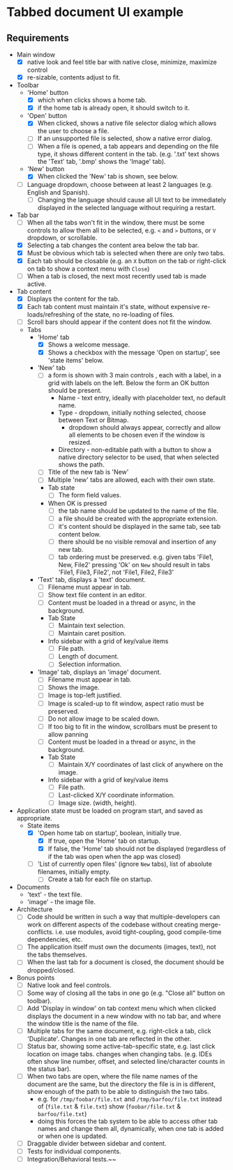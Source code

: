 # Tabbed document UI example

## Requirements

- Main window
  - [x] native look and feel title bar with native close, minimize, maximize control
  - [x] re-sizable, contents adjust to fit.
- Toolbar
  - 'Home' button
    - [x] which when clicks shows a home tab.
    - [x] if the home tab is already open, it should switch to it.
  - 'Open' button
    - [x] When clicked, shows a native file selector dialog which allows the user to choose a file.
    - [ ] If an unsupported file is selected, show a native error dialog.
    - [ ] When a file is opened, a tab appears and depending on the file type, it shows different content in the tab. (e.g. '.txt' text shows the 'Text' tab, '.bmp' shows the 'Image' tab).
  - 'New' button
    - [x] When clicked the 'New' tab is shown, see below.
  - [ ] Language dropdown, choose between at least 2 languages (e.g. English and Spanish).
    - [ ] Changing the language should cause all UI text to be immediately displayed in the selected language without requiring a restart.
- Tab bar
  - [ ] When all the tabs won't fit in the window, there must be some controls to allow them all to be selected, e.g. `<` and `>` buttons, or `V` dropdown, or scrollable.
  - [x] Selecting a tab changes the content area below the tab bar.
  - [x] Must be obvious which tab is selected when there are only two tabs.
  - [x] Each tab should be closable (e.g. an `X` button on the tab or right-click on tab to show a context menu with `Close`)
  - [ ] When a tab is closed, the next most recently used tab is made active.
- Tab content
  - [x] Displays the content for the tab.
  - [x] Each tab content must maintain it's state, without expensive re-loads/refreshing of the state, no re-loading of files.
  - [ ] Scroll bars should appear if the content does not fit the window.
  - Tabs
    - 'Home' tab
      - [x] Shows a welcome message.
      - [x] Shows a checkbox with the message 'Open on startup', see 'state items' below.
    - 'New' tab
      - [ ] a form is shown with 3 main controls , each with a label, in a grid with labels on the left. Below the form an OK button should be present.
        - Name - text entry, ideally with placeholder text, no default name.
        - Type - dropdown, initially nothing selected, choose between Text or Bitmap.
          - dropdown should always appear, correctly and allow all elements to be chosen even if the window is resized.
        - Directory - non-editable path with a button to show a native directory selector to be used, that when selected shows the path.
      - [ ] Title of the new tab is 'New'
      - [ ] Multiple 'new' tabs are allowed, each with their own state.
      - Tab state
        - [ ] The form field values.
      - When OK is pressed
        - [ ] the tab name should be updated to the name of the file.
        - [ ] a file should be created with the appropriate extension.
        - [ ] it's content should be displayed in the same tab, see tab content below.
        - [ ] there should be no visible removal and insertion of any new tab.
        - [ ] tab ordering must be preserved.  e.g. given tabs 'File1, New, File2' pressing 'Ok' on `New` should result in tabs 'File1, File3, File2', not 'File1, File2, File3'
    - 'Text' tab, displays a 'text' document.
      - [ ] Filename must appear in tab.
      - [ ] Show text file content in an editor.
      - [ ] Content must be loaded in a thread or async, in the background.
      - Tab State
        - [ ] Maintain text selection.
        - [ ] Maintain caret position.
      - Info sidebar with a grid of key/value items
        - [ ] File path.
        - [ ] Length of document.
        - [ ] Selection information.
    - 'Image' tab, displays an 'image' document.
      - [ ] Filename must appear in tab.
      - [ ] Shows the image.
      - [ ] Image is top-left justified.
      - [ ] Image is scaled-up to fit window, aspect ratio must be preserved.
      - [ ] Do not allow image to be scaled down.
      - [ ] If too big to fit in the window, scrollbars must be present to allow panning
      - [ ] Content must be loaded in a thread or async, in the background.
      - Tab State
        - [ ] Maintain X/Y coordinates of last click of anywhere on the image.
      - Info sidebar with a grid of key/value items
        - [ ] File path.
        - [ ] Last-clicked X/Y coordinate information.
        - [ ] Image size. (width, height).
- Application state must be loaded on program start, and saved as appropriate.
  - State items
    - [x] 'Open home tab on startup', boolean, initially true.
      - [x] If true, open the 'Home' tab on startup.
      - [x] If false, the 'Home' tab should not be displayed (regardless of if the tab was open when the app was closed) 
    - [ ] 'List of currently open files' (ignore `New` tabs), list of absolute filenames, initially empty.
      - [ ] Create a tab for each file on startup.
- Documents
  - 'text' - the text file.
  - 'image' - the image file.
- Architecture
  - [ ] Code should be written in such a way that multiple-developers can work on different aspects of the codebase without creating merge-conflicts. i.e. use modules, avoid tight-coupling, good compile-time dependencies, etc.
  - [ ] The application itself must own the documents (images, text), not the tabs themselves.
  - [ ] When the last tab for a document is closed, the document should be dropped/closed.
- Bonus points
  - [ ] Native look and feel controls.
  - [ ] Some way of closing all the tabs in one go (e.g. "Close all" button on toolbar).
  - [ ] Add 'Display in window' on tab context menu which when clicked displays the document in a new window with no tab bar, and where the window title is the name of the file.
  - [ ] Multiple tabs for the same document, e.g. right-click a tab, click 'Duplicate'.  Changes in one tab are reflected in the other.
  - [ ] Status bar, showing some active-tab-specific state, e.g. last click location on image tabs. changes when changing tabs. (e.g. IDEs often show line number, offset, and selected line/character counts in the status bar).
  - [ ] When two tabs are open, where the file name names of the document are the same, but the directory the file is in is different, show enough of the path to be able to distinguish the two tabs.
    - e.g. for `/tmp/foobar/file.txt` and `/tmp/barfoo/file.txt` instead of (`file.txt` & `file.txt`) show (`foobar/file.txt` & `barfoo/file.txt`)
    - doing this forces the tab system to be able to access other tab names and change them all, dynamically, when one tab is added or when one is updated.
  - [ ] Draggable divider between sidebar and content.
  - [ ] Tests for individual components.
  - [ ] Integration/Behavioral tests.~~